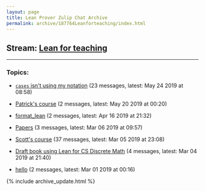 ```yaml
---
layout: page
title: Lean Prover Zulip Chat Archive
permalink: archive/187764Leanforteaching/index.html
---
```


## Stream: [Lean for teaching](https://leanprover-community.github.io/archive/187764Leanforteaching/index.html)

---

### Topics:

* [`cases` isn't using my notation](02317casesisntusingmynotation.html) (23 messages, latest: May 24 2019 at 08:58)

* [Patrick's course](67258Patrickscourse.html) (2 messages, latest: May 20 2019 at 00:20)

* [format_lean](19241formatlean.html) (2 messages, latest: Apr 16 2019 at 21:32)

* [Papers](32460Papers.html) (3 messages, latest: Mar 06 2019 at 09:57)

* [Scott's course](09945Scottscourse.html) (37 messages, latest: Mar 05 2019 at 23:08)

* [Draft book using Lean for CS Discrete Math](23869DraftbookusingLeanforCSDiscreteMath.html) (4 messages, latest: Mar 04 2019 at 21:40)

* [hello](47413hello.html) (2 messages, latest: Mar 01 2019 at 00:16)


{% include archive_update.html %}
